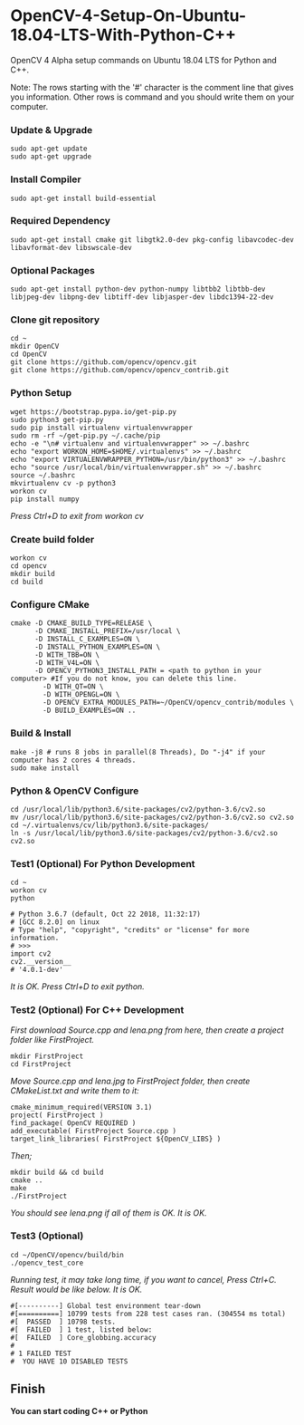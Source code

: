 # OpenCV-4-Setup-On-Ubuntu-18.04-LTS-With-Python-C++
OpenCV 4 Alpha setup commands on Ubuntu 18.04 LTS for Python and C++.

Note: The rows starting with the '#' character is the comment line that gives you information. Other rows is command and you should write them on your computer.

### Update & Upgrade
```
sudo apt-get update
sudo apt-get upgrade
```

### Install Compiler
```
sudo apt-get install build-essential
```

### Required Dependency
```
sudo apt-get install cmake git libgtk2.0-dev pkg-config libavcodec-dev libavformat-dev libswscale-dev
```

### Optional Packages
```
sudo apt-get install python-dev python-numpy libtbb2 libtbb-dev libjpeg-dev libpng-dev libtiff-dev libjasper-dev libdc1394-22-dev
```

### Clone git repository
```
cd ~
mkdir OpenCV
cd OpenCV
git clone https://github.com/opencv/opencv.git
git clone https://github.com/opencv/opencv_contrib.git
```

### Python Setup
```
wget https://bootstrap.pypa.io/get-pip.py
sudo python3 get-pip.py
sudo pip install virtualenv virtualenvwrapper
sudo rm -rf ~/get-pip.py ~/.cache/pip
echo -e "\n# virtualenv and virtualenvwrapper" >> ~/.bashrc
echo "export WORKON_HOME=$HOME/.virtualenvs" >> ~/.bashrc
echo "export VIRTUALENVWRAPPER_PYTHON=/usr/bin/python3" >> ~/.bashrc
echo "source /usr/local/bin/virtualenvwrapper.sh" >> ~/.bashrc
source ~/.bashrc
mkvirtualenv cv -p python3
workon cv
pip install numpy
```
*Press Ctrl+D to exit from workon cv*


### Create build folder
```
workon cv
cd opencv
mkdir build
cd build
```

### Configure CMake
```
cmake -D CMAKE_BUILD_TYPE=RELEASE \
      -D CMAKE_INSTALL_PREFIX=/usr/local \
      -D INSTALL_C_EXAMPLES=ON \
      -D INSTALL_PYTHON_EXAMPLES=ON \
      -D WITH_TBB=ON \
      -D WITH_V4L=ON \
      -D OPENCV_PYTHON3_INSTALL_PATH = <path to python in your computer> #If you do not know, you can delete this line.
        -D WITH_QT=ON \
        -D WITH_OPENGL=ON \
        -D OPENCV_EXTRA_MODULES_PATH=~/OpenCV/opencv_contrib/modules \
        -D BUILD_EXAMPLES=ON ..
``` 
 
### Build & Install
```
make -j8 # runs 8 jobs in parallel(8 Threads), Do "-j4" if your computer has 2 cores 4 threads.
sudo make install
```

### Python & OpenCV Configure
```
cd /usr/local/lib/python3.6/site-packages/cv2/python-3.6/cv2.so
mv /usr/local/lib/python3.6/site-packages/cv2/python-3.6/cv2.so cv2.so
cd ~/.virtualenvs/cv/lib/python3.6/site-packages/
ln -s /usr/local/lib/python3.6/site-packages/cv2/python-3.6/cv2.so cv2.so
```

### Test1 (Optional) For Python Development
```
cd ~
workon cv
python

# Python 3.6.7 (default, Oct 22 2018, 11:32:17) 
# [GCC 8.2.0] on linux
# Type "help", "copyright", "credits" or "license" for more information.
# >>> 
import cv2
cv2.__version__
# '4.0.1-dev'
```
*It is OK. Press Ctrl+D to exit python.*


### Test2 (Optional) For C++ Development
*First download Source.cpp and lena.png from here, then create a project folder like FirstProject.*
```
mkdir FirstProject
cd FirstProject
```
*Move Source.cpp and lena.jpg to FirstProject folder, then create CMakeList.txt and write them to it:*
```
cmake_minimum_required(VERSION 3.1)
project( FirstProject )
find_package( OpenCV REQUIRED )
add_executable( FirstProject Source.cpp )
target_link_libraries( FirstProject ${OpenCV_LIBS} )
```

*Then;*
```
mkdir build && cd build
cmake ..
make
./FirstProject
```

*You should see lena.png if all of them is OK.
It is OK.*


### Test3 (Optional)
```
cd ~/OpenCV/opencv/build/bin
./opencv_test_core
```
*Running test, it may take long time, if you want to cancel, Press Ctrl+C.
Result would be like below. It is OK.*
```
#[----------] Global test environment tear-down
#[==========] 10799 tests from 228 test cases ran. (304554 ms total)
#[  PASSED  ] 10798 tests.
#[  FAILED  ] 1 test, listed below:
#[  FAILED  ] Core_globbing.accuracy
#
# 1 FAILED TEST
#  YOU HAVE 10 DISABLED TESTS
```

## Finish
**You can start coding C++ or Python**
